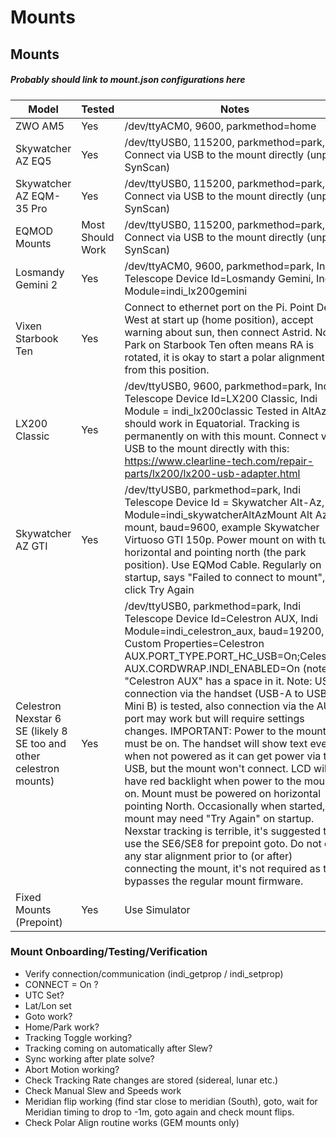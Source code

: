 # Mounts

## Mounts

##### Probably should link to mount.json configurations here

| Model | Tested | Notes |
| ----- | ------ | ----- |
| ZWO AM5 | Yes | /dev/ttyACM0, 9600, parkmethod=home |
| Skywatcher AZ EQ5 | Yes | /dev/ttyUSB0, 115200, parkmethod=park, Connect via USB to the mount directly (unplug SynScan) |
| Skywatcher AZ EQM-35 Pro | Yes | /dev/ttyUSB0, 115200, parkmethod=park, Connect via USB to the mount directly (unplug SynScan) |
| EQMOD Mounts | Most Should Work | /dev/ttyUSB0, 115200, parkmethod=park, Connect via USB to the mount directly (unplug SynScan) |
| Losmandy Gemini 2 | Yes | /dev/ttyACM0, 9600, parkmethod=park, Indi Telescope Device Id=Losmandy Gemini, Indi Module=indi_lx200gemini |
| Vixen Starbook Ten | Yes | Connect to ethernet port on the Pi. Point Dec West at start up (home position), accept warning about sun, then connect Astrid.  Note Park on Starbook Ten often means RA is rotated, it is okay to start a polar alignment from this position. |
| LX200 Classic | Yes | /dev/ttyUSB0, 9600, parkmethod=park, Indi Telescope Device Id=LX200 Classic, Indi Module = indi_lx200classic   Tested in AltAz, should work in Equatorial.  Tracking is permanently on with this mount. Connect via USB to the mount directly with this: https://www.clearline-tech.com/repair-parts/lx200/lx200-usb-adapter.html |
| Skywatcher AZ GTI | Yes | /dev/ttyUSB0, parkmethod=park, Indi Telescope Device Id = Skywatcher Alt-Az, Indi Module=indi_skywatcherAltAzMount   Alt Az mount, baud=9600, example Skywatcher Virtuoso GTI 150p.  Power mount on with tube horizontal and pointing north (the park position). Use EQMod Cable. Regularly on startup, says "Failed to connect to mount", just click Try Again |
| Celestron Nexstar 6 SE (likely 8 SE too and other celestron mounts) | Yes |  /dev/ttyUSB0, parkmethod=park, Indi Telescope Device Id=Celestron AUX, Indi Module=indi_celestron_aux, baud=19200, Indi Custom Properties=Celestron AUX.PORT_TYPE.PORT\_HC\_USB=On;Celestron AUX.CORDWRAP.INDI\_ENABLED=On   (note "Celestron AUX" has a space in it. Note: USB connection via the handset (USB-A to USB-Mini B) is tested, also connection via the AUX port may work but will require settings changes.  IMPORTANT: Power to the mount must be on.  The handset will show text even when not powered as it can get power via the USB, but the mount won't connect. LCD will have red backlight when power to the mount is on.  Mount must be powered on horizontal pointing North. Occasionally when started, mount may need "Try Again" on startup. Nexstar tracking is terrible, it's suggested to use the SE6/SE8 for prepoint goto.  Do not do any star alignment prior to (or after) connecting the mount, it's not required as this bypasses the regular mount firmware. |
| Fixed Mounts (Prepoint) | Yes | Use Simulator |

### Mount Onboarding/Testing/Verification

* Verify connection/communication (indi\_getprop / indi\_setprop)
* CONNECT = On ?
* UTC Set?
* Lat/Lon set
* Goto work?
* Home/Park work?
* Tracking Toggle working?
* Tracking coming on automatically after Slew?
* Sync working after plate solve?
* Abort Motion working?
* Check Tracking Rate changes are stored (sidereal, lunar etc.)
* Check Manual Slew and Speeds work
* Meridian flip working (find star close to meridian (South), goto, wait for Meridian timing to drop to -1m, goto again and check mount flips.
* Check Polar Align routine works (GEM mounts only)
